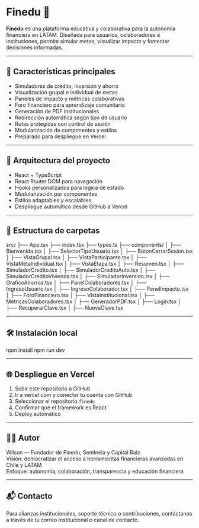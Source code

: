 # Finedu 💸

**Finedu** es una plataforma educativa y colaborativa para la autonomía financiera en LATAM. Diseñada para usuarios, colaboradores e instituciones, permite simular metas, visualizar impacto y fomentar decisiones informadas.

---


## 🚀 Características principales

- Simuladores de crédito, inversión y ahorro
- Visualización grupal e individual de metas
- Paneles de impacto y métricas colaborativas
- Foro financiero para aprendizaje comunitario
- Generación de PDF institucionales
- Redirección automática según tipo de usuario
- Rutas protegidas con control de sesión
- Modularización de componentes y estilos
- Preparado para despliegue en Vercel

---

## 🧩 Arquitectura del proyecto

- React + TypeScript
- React Router DOM para navegación
- Hooks personalizados para lógica de estado
- Modularización por componentes
- Estilos adaptables y escalables
- Despliegue automático desde GitHub a Vercel

---

## 📁 Estructura de carpetas

src/
├── App.tsx
├── index.tsx
├── types.ts
├── components/
│   ├── Bienvenida.tsx
│   ├── SelectorTipoUsuario.tsx
│   ├── BotonCerrarSesion.tsx
│   ├── VistaGrupal.tsx
│   ├── VistaParticipante.tsx
│   ├── VistaMetaIndividual.tsx
│   ├── VistaEtapa.tsx
│   ├── Resumen.tsx
│   ├── SimuladorCredito.tsx
│   ├── SimuladorCreditoAuto.tsx
│   ├── SimuladorCreditoVivienda.tsx
│   ├── SimuladorInversion.tsx
│   ├── GraficoAhorros.tsx
│   ├── PanelColaboradores.tsx
│   ├── IngresoUsuario.tsx
│   ├── IngresoColaborador.tsx
│   ├── PanelImpacto.tsx
│   ├── ForoFinanciero.tsx
│   ├── VistaInstitucional.tsx
│   ├── MetricasColaboradores.tsx
│   ├── GeneradorPDF.tsx
│   ├── Login.tsx
│   ├── RecuperarClave.tsx
│   ├── NuevaClave.tsx

---

## 🛠 Instalación local

npm install
npm run dev

---

## 🌐 Despliegue en Vercel

1. Subir este repositorio a GitHub
2. Ir a vercel.com y conectar tu cuenta con GitHub
3. Seleccionar el repositorio `finedu`
4. Confirmar que el framework es React
5. Deploy automático

---

## 👨‍💼 Autor

Wilson — Fundador de Finedu, Sentinela y Capital Raíz  
Visión: democratizar el acceso a herramientas financieras avanzadas en Chile y LATAM  
Enfoque: autonomía, colaboración, transparencia y educación financiera

---

## 📬 Contacto

Para alianzas institucionales, soporte técnico o contribuciones, contáctanos a través de tu correo institucional o canal de contacto.
